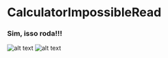 # CalculatorImpossibleRead
### Sim, isso roda!!!
![alt text](https://i.postimg.cc/Y98L7RVJ/image.png)
![alt text](https://i.postimg.cc/d333YTz6/image.png)
